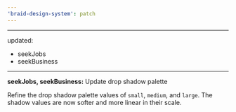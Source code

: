 ```yaml
---
'braid-design-system': patch
---
```


---
updated:
  - seekJobs
  - seekBusiness
---

**seekJobs, seekBusiness:** Update drop shadow palette

Refine the drop shadow palette values of `small`, `medium`, and `large`.
The shadow values are now softer and more linear in their scale.
